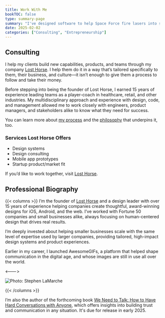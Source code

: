 ```yaml
---
title: Work With Me
bookTOC: false
type: summary-page
summary: "I've designed software to help Space Force fire lasers into space and earned over 500,000 5-star reviews on apps I've designed."
date: 2025-02-02
categories: ["Consulting", "Entrepreneurship"]
---
```


## Consulting

I help my clients build new capabilities, products, and teams through my company [Lost Horse](https://losthorse.design). I help them do it in a way that’s tailored specifically to them, their business, and culture—it isn’t enough to give them a process to follow and take their money.

Before stepping into being the founder of Lost Horse, I earned 15 years of experience leading teams as a player-coach in healthcare, retail, and other industries. My multidisciplinary approach and experience with design, code, and management allowed me to work closely with engineers, product managers, and stakeholders alike to know what they need for success.

You can learn more about [my process](/process) and the [philosophy](/philosophy) that underpins it, too.

### Services Lost Horse Offers

- Design systems
- Design consulting
- Mobile app prototypes
- Startup product/market fit

If you’d like to work together, visit [Lost Horse](https://losthorse.design).



## Professional Biography

{{< columns >}}
I’m the founder of [Lost Horse](https://losthorse.design) and a design leader with over 15 years of experience helping companies create thoughtful, award-winning designs for iOS, Android, and the web. I’ve worked with Fortune 50 companies and small businesses alike, always focusing on human-centered design that drives real results. 

I’m deeply invested about helping smaller businesses scale with the same level of expertise used by larger companies, providing tailored, high-impact design systems and product experiences.

Earlier in my career, I launched AwesomeGIFs, a platform that helped shape communication in the digital age, and whose images are still in use all over the world.

<---> 


![Photo: Stephen LaMarche](/jg1.webp)

{{< /columns >}}

I’m also the author of the forthcoming book [We Need to Talk: How to Have Hard Conversations with Anyone](/we-need-to-talk), which offers insights into building trust and communication in any situation. It's due for release in early 2025.
